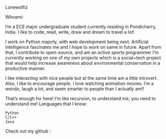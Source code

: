 Lonewolfiz

Whoami:

I’m a ECE major undergraduate student currently residing in Pondicherry, India. I like to code, read, write, draw and dream to travel a lot!

I work on Python majorly, with web development being next. Artificial intelligence fascinates me and I hope to work on same in future. Apart from that, I contribute to open-source, and am an active sports programmer I’m currently working on one of my own projects which is a social+tech project that would help increase awareness about environmental conservation in a productive manner.


I like interacting with nice people but at the same time am a little introvert. Also, I like to encourage people. I love watching animation movies. I’m a weirdo, laugh a lot, and seem smarter to people than I actually am!!

That’s enough for here! I’m like recursion, to understand me, you need to understand me!
Languages that I know:

    Python
    C/C++
    Java
Check out my github :
